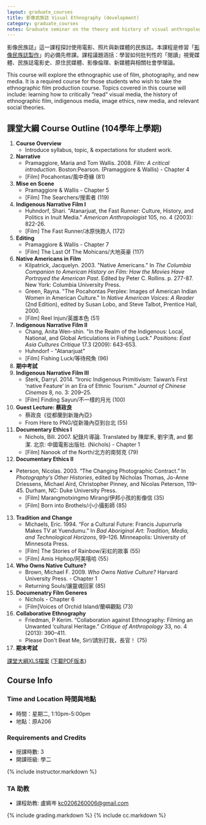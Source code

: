 ```yaml
---
layout: graduate_courses
title: 影像民族誌 Visual Ethnography (development)
category: graduate_courses
notes: Graduate seminar on the theory and history of visual anthropology.
---
```



影像民族誌」這一課程探討使用電影、照片與新媒體的民族誌。本課程是修習「[影像民族誌製作]({{site.baseurl}}/visual-ethnography-production)」的必備先修課。課程議題涵括：學習如何批判性的「閱讀」視覺媒體、民族誌電影史、原住民媒體、影像倫理、新媒體與相關社會學理論。

This course will explore the ethnographic use of film, photography, and new media. It is a required course for those students who wish to take the ethnographic film production course. Topics covered in this course will include: learning how to critically “read” visual media, the history of ethnographic film, indigenous media, image ethics, new media, and relevant social theories.


## 課堂大綱 Course Outline (104學年上學期)

1. **Course Overview**
    * Introduce syllabus, topic, & expectations for student work.
2. **Narrative**
    * Pramaggiore, Maria and Tom Wallis. 2008. *Film: A critical introduction*. Boston:Pearson. (Pramaggiore & Wallis) - Chapter  4
    * [Film] Pocahontas/風中奇緣 (81)
3. **Mise en Scene**
    * Pramaggiore & Wallis - Chapter 5
    * [Film] The Searchers/搜索者 (119) 
4. **Indigenous Narrative Film I**
    * Huhndorf, Shari. "Atanarjuat, the Fast Runner: Culture, History, and Politics in Inuit Media." *American Anthropologist* 105, no. 4 (2003): 822-26.
    * [Film] The Fast Runner/冰原快跑人 (172)
5. **Editing**
    * Pramaggiore & Wallis - Chapter 7
    * [Film] The Last Of The Mohicans/大地英豪 (117)
6. **Native Americans in Film**
    * Kilpatrick, Jacquelyn. 2003. "Native Americans." In *The Columbia Companion to American History on Film: How the Movies Have Portrayed the American Past*. Edited by Peter C. Rollins. p. 277-87. New York: Columbia University Press.
    * Green, Rayna. "The Pocahontas Perplex: Images of American Indian Women in American Culture." In *Native American Voices: A Reader* (2nd Edition), edited by Susan Lobo, and Steve Talbot, Prentice Hall, 2000.
    * [Film] Reel Injun/英雄本色 (51) 
7. **Indigenous Narrative Film II**
    * Chang, Anita Wen-shin. "In the Realm of the Indigenous: Local, National, and Global Articulations in Fishing Luck." *Positions: East Asia Cultures Critique* 17.3 (2009): 643-653.
    * Huhndorf - "Atanarjuat"
    * [Film] Fishing Luck/等待飛魚 (96)
8. **期中考試**
9. **Indigenous Narrative Film III**
    * Sterk, Darryl. 2014. “Ironic Indigenous Primitivism: Taiwan’s First ‘native Feature’ in an Era of Ethnic Tourism.” *Journal of Chinese Cinemas* 8, no. 3: 209–25.
    * [Film] Finding Sayun/不一樣的月光 (100)
10. **Guest Lecture: 蔡政良** 
    * 蔡政良《從都蘭到新幾內亞》
    * From Here to PNG/從新幾內亞到台北 (55)
11. **Documentary Ethics I**
    * Nichols, Bill. 2007. 紀錄片導論. Translated by 陳犀禾, 劉宇清, and 鄭潔. 北京: 中國電影出版社. (Nichols) - Chapter 1
    * [Film] Nanook of the North/北方的南努克 (79)
12. **Documentary Ethics II**
* Peterson, Nicolas. 2003. “The Changing Photographic Contract.” In *Photography’s Other Histories*, edited by Nicholas Thomas, Jo-Anne Driessens, Michael Aird, Christopher Pinney, and Nicolas Peterson, 119–45. Durham, NC: Duke University Press.
    * [Film] Marangmotxingmo Mirang/伊邦小孩的影像信 (35)
    * [Film] Born into Brothels/小小攝影師 (85)
13. **Tradition and Change**
    * Michaels, Eric. 1994. “For a Cultural Future: Francis Jupurrurla Makes TV at Yuendumu.” In *Bad Aboriginal Art: Tradition, Media, and Technological Horizons*, 99–126. Minneapolis: University of Minnesota Press.
    * [Film] The Stories of Rainbow/彩虹的故事 (55)
    * [Film] Amis Hiphop/阿美嘻哈 (55）
14. **Who Owns Native Culture?**
    * Brown, Michael F. 2009. *Who Owns Native Culture?* Harvard University Press. - Chapter 1
    * Returning Souls/讓靈魂回家 (85)
15. **Documenatry Film Generes**
    * Nichols - Chapter 6
    * [Film]Voices of Orchid Island/蘭嶼觀點 (73)
16. **Collaborative Ethnography**
    * Friedman, P Kerim. “Collaboration against Ethnography: Filming an Unwanted ‘cultural Heritage.” *Critique of Anthropology* 33, no. 4 (2013): 390–411.
    * Please Don't Beat Me, Sir!/請別打我，長官！ (75)
17. **期末考試**

[課堂大綱XLS檔案](https://docs.google.com/spreadsheets/d/1FB7TCbIHCnW1K0fY6BUYl_37a0LCLejUZd6BUpvSK3o/pubhtml?gid=0&single=true) ([下載PDF版本](https://docs.google.com/spreadsheets/d/1FB7TCbIHCnW1K0fY6BUYl_37a0LCLejUZd6BUpvSK3o/pub?gid=0&single=true&output=pdf))

## Course Info

### Time and Location 時間與地點
* 時間：星期二, 1:10pm-5:00pm
* 地點：原A206

### Requirements and Credits
* 授課時數: 3
* 開課班級: 學二

{% include instructor.markdown %}

### TA 助教
* 課程助教: 盧姵岑 kc0206260006@gmail.com


{% include grading.markdown %}
{% include cc.markdown %}